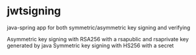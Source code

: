 # jwtsigning
java-spring app for both symmetric/asymmetric key signing and verifying 

Asymmetric key signing with RSA256 with a rsapublic and rsaprivate key generated by java 
Symmetric key signing with HS256 with a secret
